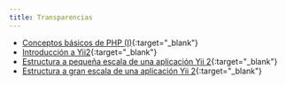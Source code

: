 ```yaml
---
title: Transparencias
---
```


- [Conceptos básicos de PHP (I)](slides/conceptos-basicos-de-php-i.html){:target="_blank"}
- [Introducción a Yii2](slides/introduccion-a-yii2.html){:target="_blank"}
- [Estructura a pequeña escala de una aplicación Yii 2](slides/estructura-a-pequena-escala-de-una-aplicacion-yii2.html){:target="_blank"}
- [Estructura a gran escala de una aplicación Yii 2](slides/estructura-a-gran-escala-de-una-aplicacion-yii2.html){:target="_blank"}
